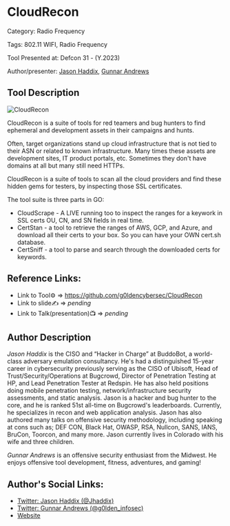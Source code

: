 # CloudRecon

Category: Radio Frequency

Tags: 802.11 WIFI, Radio Frequency

Tool Presented at: Defcon 31 - (Y.2023)

Author/presenter: [Jason Haddix](https://twitter.com/Jhaddix), [Gunnar Andrews](https://twitter.com/G0LDEN_infosec)

## Tool Description

![CloudRecon](https://pbs.twimg.com/media/F3B-xpYaEAI3Tp7?format=jpg&name=small)

CloudRecon is a suite of tools for red teamers and bug hunters to find ephemeral and development assets in their campaigns and hunts.

Often, target organizations stand up cloud infrastructure that is not tied to their ASN or related to known infrastructure. Many times these assets are development sites, IT product portals, etc. Sometimes they don't have domains at all but many still need HTTPs.

CloudRecon is a suite of tools to scan all the cloud providers and find these hidden gems for testers, by inspecting those SSL certificates.

The tool suite is three parts in GO:

- CloudScrape - A LIVE running too to inspect the ranges for a keywork in SSL certs OU, CN, and SN fields in real time.
- CertStan - a tool to retrieve the ranges of AWS, GCP, and Azure, and download all their certs to your box. So you can have your OWN cert.sh database.
- CertSniff - a tool to parse and search through the downloaded certs for keywords.

## Reference Links:

- Link to Tool⚙️ => https://github.com/g0ldencybersec/CloudRecon
- Link to slide✍️ => _pending_
- Link to Talk(presentation)📺 => _pending_

## Author Description

_Jason Haddix_ is the CISO and “Hacker in Charge” at BuddoBot, a world-class adversary emulation consultancy. He's had a distinguished 15-year career in cybersecurity previously serving as the CISO of Ubisoft, Head of Trust/Security/Operations at Bugcrowd, Director of Penetration Testing at HP, and Lead Penetration Tester at Redspin. He has also held positions doing mobile penetration testing, network/infrastructure security assessments, and static analysis. Jason is a hacker and bug hunter to the core, and he is ranked 51st all-time on Bugcrowd's leaderboards. Currently, he specializes in recon and web application analysis. Jason has also authored many talks on offensive security methodology, including speaking at cons such as; DEF CON, Black Hat, OWASP, RSA, Nullcon, SANS, IANS, BruCon, Toorcon, and many more. Jason currently lives in Colorado with his wife and three children.

_Gunnar Andrews_ is an offensive security enthusiast from the Midwest. He enjoys offensive tool development, fitness, adventures, and gaming!

## Author's Social Links:

- [Twitter: Jason Haddix (@Jhaddix)](https://twitter.com/Jhaddix)
- [Twitter: Gunnar Andrews (@g0lden_infosec)](https://twitter.com/G0LDEN_infosec)
- [Website](#)

